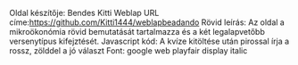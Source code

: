 Oldal készítője: Bendes Kitti
Weblap URL címe:https://github.com/Kitti1444/weblapbeadando
Rövid leírás: Az oldal a mikroökonómia rövid bemutatását tartalmazza és a két legalapvetőbb versenytípus kifejztését.
Javascript kód: A kvíze kitöltése után pirossal írja a rossz, zölddel a jó választ
Font: google web playfair display italic

 
